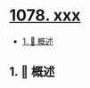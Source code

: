 # [1078. xxx](https://github.com/Tdahuyou/TNotes.leetcode/tree/main/notes/1078.%20xxx)

<!-- region:toc -->

- [1. 📝 概述](#1--概述)

<!-- endregion:toc -->

## 1. 📝 概述
